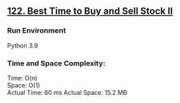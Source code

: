 ## [122. Best Time to Buy and Sell Stock II](https://leetcode.com/problems/best-time-to-buy-and-sell-stock-ii/)

### Run Environment
Python 3.9

### Time and Space Complexity:
Time: O(n)  
Space: O(1)  
Actual Time: 60 ms
Actual Space: 15.2 MB